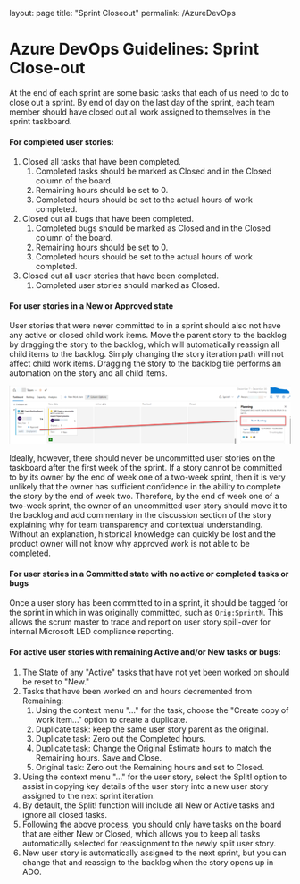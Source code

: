 layout: page
title: "Sprint Closeout"
permalink: /AzureDevOps

# Azure DevOps Guidelines: Sprint Close-out

At the end of each sprint are some basic tasks that each of us need to do to close out a sprint.  By end of day on the last day of the sprint, each team member should have closed out all work assigned to themselves in the sprint taskboard.

#### For completed user stories:

1. Closed all tasks that have been completed.
   1. Completed tasks should be marked as Closed and in the Closed column of the board.
   2. Remaining hours should be set to 0.
   3. Completed hours should be set to the actual hours of work completed.
1. Closed out all bugs that have been completed.
   1. Completed bugs should be marked as Closed and in the Closed column of the board.
   2. Remaining hours should be set to 0.
   3. Completed hours should be set to the actual hours of work completed.
1. Closed out all user stories that have been completed.
   1. Completed user stories should marked as Closed.

#### For user stories in a New or Approved state

User stories that were never committed to in a sprint should also not have any active or closed child work items.  Move the parent story to the backlog by dragging the story to the backlog, which will automatically reassign all child items to the backlog.  Simply changing the story iteration path will not affect child work items.  Dragging the story to the backlog tile performs an automation on the story and all child items.

![Drag Story to Backlog Tile](./images/UserStory.MoveToBacklogViaTile.png)

Ideally, however, there should never be uncommitted user stories on the taskboard after the first week of the sprint.  If a story cannot be committed to by its owner by the end of week one of a two-week sprint, then it is very unlikely that the owner has sufficient confidence in the ability to complete the story by the end of week two.  Therefore, by the end of week one of a two-week sprint, the owner of an uncommitted user story should move it to the backlog and add commentary in the discussion section of the story explaining why for team transparency and contextual understanding.  Without an explanation, historical knowledge can quickly be lost and the product owner will not know why approved work is not able to be completed.

#### For user stories in a Committed state with no active or completed tasks or bugs

Once a user story has been committed to in a sprint, it should be tagged for the sprint in which in was originally committed, such as `Orig:SprintN`.  This allows the scrum master to trace and report on user story spill-over for internal Microsoft LED compliance reporting.

#### For active user stories with remaining Active and/or New tasks or bugs:

1. The State of any "Active" tasks that have not yet been worked on should be reset to "New."
1. Tasks that have been worked on and hours decremented from Remaining:
   1. Using the context menu "..." for the task, choose the "Create copy of work item..." option to create a duplicate.
   1. Duplicate task: keep the same user story parent as the original.
   1. Duplicate task: Zero out the Completed hours.
   1. Duplicate task: Change the Original Estimate hours to match the Remaining hours. Save and Close.
   1. Original task: Zero out the Remaining hours and set to Closed.
1. Using the context menu "..." for the user story, select the Split! option to assist in copying key details of the user story into a new user story assigned to the next sprint iteration.
  1. By default, the Split! function will include all New or Active tasks and ignore all closed tasks.
  1. Following the above process, you should only have tasks on the board that are either New or Closed, which allows you to keep all tasks automatically selected for reassignment to the newly split user story.
  1. New user story is automatically assigned to the next sprint, but you can change that and reassign to the backlog when the story opens up in ADO.

